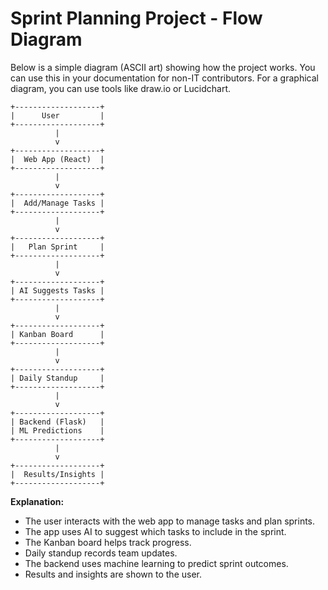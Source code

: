 # Sprint Planning Project - Flow Diagram

Below is a simple diagram (ASCII art) showing how the project works. You can use this in your documentation for non-IT contributors. For a graphical diagram, you can use tools like draw.io or Lucidchart.

```
+-------------------+
|      User         |
+-------------------+
          |
          v
+-------------------+
|  Web App (React)  |
+-------------------+
          |
          v
+-------------------+
|  Add/Manage Tasks |
+-------------------+
          |
          v
+-------------------+
|   Plan Sprint     |
+-------------------+
          |
          v
+-------------------+
| AI Suggests Tasks |
+-------------------+
          |
          v
+-------------------+
| Kanban Board      |
+-------------------+
          |
          v
+-------------------+
| Daily Standup     |
+-------------------+
          |
          v
+-------------------+
| Backend (Flask)   |
| ML Predictions    |
+-------------------+
          |
          v
+-------------------+
|  Results/Insights |
+-------------------+
```

**Explanation:**
- The user interacts with the web app to manage tasks and plan sprints.
- The app uses AI to suggest which tasks to include in the sprint.
- The Kanban board helps track progress.
- Daily standup records team updates.
- The backend uses machine learning to predict sprint outcomes.
- Results and insights are shown to the user.
